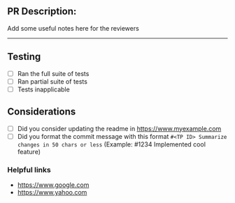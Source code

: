## PR Description:
Add some useful notes here for the reviewers


---
## Testing
 - [ ] Ran the full suite of tests
 - [ ] Ran partial suite of tests
 - [ ] Tests inapplicable

## Considerations
 - [ ] Did you consider updating the readme in https://www.myexample.com
 - [ ] Did you format the commit message with this format `#<TP ID> Summarize changes in 50 chars or less`
       (Example: #1234 Implemented cool feature)

### Helpful links
* https://www.google.com
* https://www.yahoo.com
